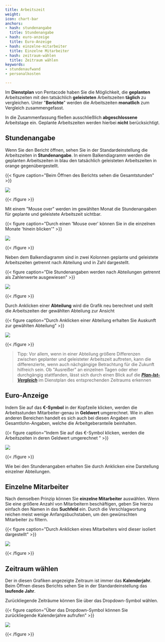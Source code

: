 ```yaml
---
title: Arbeitszeit
weight: 
icon: chart-bar
anchors:
- hash: stundenangabe
  title: Stundenangabe
- hash: euro-anzeige
  title: Euro-Anzeige
- hash: einzelne-mitarbeiter
  title: Einzelne Mitarbeiter
- hash: zeitraum-wählen
  title: Zeitraum wählen
keywords:
- stundenaufwand
- personalkosten

---
```

Im **Dienstplan** von Pentacode haben Sie die Möglichkeit, die **geplanten** Arbeitszeiten mit den tatsächlich **geleisteten** Arbeitszeiten **täglich** zu vergleichen. Unter "**Berichte**" werden die Arbeitszeiten **monatlich** zum Vergleich zusammengefasst.

In die Zusammenfassung fließen ausschließlich **abgeschlossene** Arbeitstage ein. Geplante Arbeitszeiten werden hierbei **nicht** berücksichtigt.

## Stundenangabe

Wenn Sie den Bericht öffnen, sehen Sie in der Standardeinstellung die Arbeitszeiten in **Stundenangabe**. In einem Balkendiagramm werden die geplanten Arbeitszeiten in blau den tatsächlich geleisteten Arbeitszeiten in orange gegenübergestellt. 

{{< figure caption="Beim Öffnen des Berichts sehen die Gesamtstunden" >}}

![](/uploads/arbeitszeit2.png)

{{< /figure >}}

Mit einem "Mouse over" werden im gewählten Monat die Stundenangaben für geplante und geleistete Arbeitszeit sichtbar.

{{< figure caption="Durch einen 'Mouse over' können Sie in die einzelnen Monate 'hinein blicken'" >}}

![](/uploads/arbeitszeit6.png)

{{< /figure >}}

Neben dem Balkendiagramm sind in zwei Kolonnen geplante und geleistete Arbeitszeiten getrennt nach Abteilung und in Zahl dargestellt.

{{< figure caption="Die Stundenangaben werden nach Abteilungen getrennt als Zahlenwerte ausgewiesen" >}}

![](/uploads/arbeitszeit3.png)

{{< /figure >}}

Durch Anklicken einer **Abteilung** wird die Grafik neu berechnet und stellt die Arbeitszeiten der gewählten Abteilung zur Ansicht

{{< figure caption="Durch Anklicken einer Abteilung erhalten Sie Auskunft zur gewählten Abteilung" >}}

![](/uploads/arbeitszeit7.png)

{{< /figure >}}

> Tipp: Vor allem, wenn in einer Abteilung größere Differenzen zwischen geplanter und geleisteter Arbeitszeit auftreten, kann die differenzierte, wenn auch nächgängige Betrachtung für die Zukunft hilfreich sein. Ob "Ausreißer" an einzelnen Tagen oder eher durchgängig stattfanden, lässt sich durch einen Blick auf die [**_Plan-Ist-Vergleich_**](/hilfe/handbuch/dienstplan/plan-ist-vergleich/) im Dienstplan des entsprechenden Zeitraums erkennen

## Euro-Anzeige

Indem Sie auf das **€-Symbol** in der Kopfzeile klicken, werden die Arbeitsstunden Mitarbeiter-genau in **Geldwert** umgerechnet. Wie in allen anderen Bereichen handelt es sich auch bei diesen Angaben um Gesamtlohn-Angaben, welche die Arbeitgeberanteile beinhalten.

{{< figure caption="Indem Sie auf das €-Symbol klicken, werden die Arbeitszeiten in deren Geldwert umgerechnet " >}}

![](/uploads/arbeitszeit4.png)

{{< /figure >}}

Wie bei den Stundenangaben erhalten Sie durch Anklicken eine Darstellung einzelner Abteilungen.

## Einzelne Mitarbeiter

Nach demselben Prinzip können Sie **einzelne Mitarbeiter** auswählen. Wenn Sie eine größere Anzahl von Mitarbeitern beschäftigen, geben Sie hierzu einfach den Namen in das **Suchfeld** ein. Durch die Verschlagwortung reichen meist wenige Anfangsbuchstaben, um den gewünschten Mitarbeiter zu filtern.

{{< figure caption="Durch Anklicken eines Mitarbeiters wird dieser isoliert dargestellt" >}}

![](/uploads/arbeitszeit5.png)

{{< /figure >}}

## Zeitraum wählen

Der in diesen Grafiken angezeigte Zeitraum ist immer das **Kalenderjahr**. Beim Öffnen dieses Berichts sehen Sie in der Standardeinstellung das **laufende Jahr**. 

Zurückliegende Zeiträume können Sie über das Dropdown-Symbol wählen. 

{{< figure caption="Über das Dropdown-Symbol können Sie zurückliegende Kalenderjahre aufrufen" >}}

![](/uploads/arbeitszeit1.png)

{{< /figure >}}